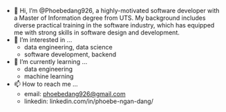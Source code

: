 - 👋 Hi, I’m @Phoebedang926, a highly-motivated software developer with a Master of Information degree from UTS. My background includes diverse practical training in the software industry, which has equipped me with strong skills in software design and development. 
- 👀 I’m interested in ... <br />
	* data engineering, data science <br />
 	* software development, backend <br />
- 🌱 I’m currently learning ... <br />
	* data engineering <br />
	* machine learning <br />
- 📫 How to reach me ... <br />
	* email: phoebedang926@gmail.com <br />
  	* linkedin: linkedin.com/in/phoebe-ngan-dang/ <br />

<!---
Phoebedang926/Phoebedang926 is a ✨ special ✨ repository because its `README.md` (this file) appears on your GitHub profile.
You can click the Preview link to take a look at your changes.
--->
